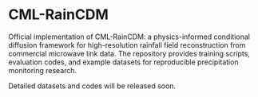 # CML-RainCDM
Official implementation of CML-RainCDM: a physics-informed conditional diffusion framework for high-resolution rainfall field reconstruction from commercial microwave link data. The repository provides training scripts, evaluation codes, and example datasets for reproducible precipitation monitoring research.

Detailed datasets and codes will be released soon.
